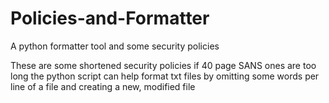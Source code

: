 # Policies-and-Formatter
A python formatter tool and some security policies

These are some shortened security policies if 40 page SANS ones are too long
the python script can help format txt files by omitting some words per line 
of a file and creating a new, modified file
